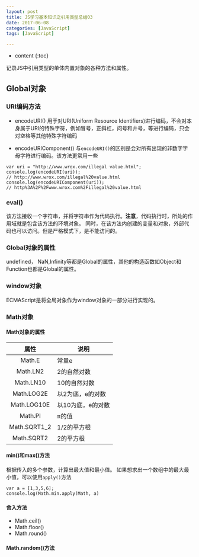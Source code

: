 ```yaml
---
layout: post
title: JS学习基本知识之引用类型总结03
date: 2017-06-08
categories: [JavaScript]
tags: [JavaScript]

---
```


* content
{:toc}

记录JS中引用类型的单体内置对象的各种方法和属性。
<!-- more -->

## Global对象
### URI编码方法
- encodeURI()
 用于对URI(Uniform Resource Identifiers)进行编码，不会对本身属于URI的特殊字符，例如冒号，正斜杠，问号和井号，等进行编码，只会对空格等其他特殊字符编码
 
- encodeURIComponent()
 与``encodeURI()``的区别是会对所有出现的非数字字母字符进行编码。该方法更常用一些
 ```
 var uri = "http://www.wrox.com/illegal value.html";
 console.log(encodeURI(uri));
 // http://www.wrox.com/illegal%20value.html
 console.log(encodeURIComponent(uri));
 // http%3A%2F%2Fwww.wrox.com%2Fillegal%20value.html
 ```

### eval()
该方法接收一个字符串，并将字符串作为代码执行。**注意**，代码执行时，所处的作用域就是包含该方法的环境对象。
同时，在该方法内创建的变量和对象，外部代码也可以访问。但是严格模式下，是不能访问的。

### Global对象的属性
undefined， NaN,Infinity等都是Global的属性，其他的构造函数如Object和Function也都是Global的属性。

### window对象
ECMAScript是将全局对象作为window对象的一部分进行实现的。

### Math对象
#### Math对象的属性

|属性    |   说明  |
|:------:|--------|
|Math.E  | 常量e  |
|Math.LN2| 2的自然对数|
|Math.LN10| 10的自然对数|
|Math.LOG2E| 以2为底，e的对数|
|Math.LOG10E| 以10为底，e的对数|
|Math.PI |  π的值|
|Math.SQRT1_2 | 1/2的平方根|
|Math.SQRT2 | 2的平方根 |

#### min()和max()方法
根据传入的多个参数，计算出最大值和最小值。
如果想求出一个数组中的最大最小值，可以使用``apply()``方法
```
var a = [1,3,5,6];
console.log(Math.min.apply(Math, a)
```

#### 舍入方法
- Math.ceil()
- Math.floor()
- Math.round()

#### Math.random()方法

